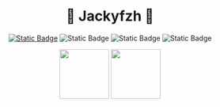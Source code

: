 <h1 align="center">🌭 Jackyfzh 🚩</h1>

<div align="center">
  
[![Static Badge](https://img.shields.io/badge/blog-Jacky-red?style=for-the-badge&logo=rss&logoColor=red)](https://jackyfzh.github.io)
![Static Badge](https://img.shields.io/badge/Python-3.9-blue?style=for-the-badge&logo=python&logoColor=blue)
![Static Badge](https://img.shields.io/badge/Java-17-yellow?style=for-the-badge)
![Static Badge](https://img.shields.io/badge/Vue-js-brightgreen?style=for-the-badge)

</div>

<p align="center">
  <img height="100" src="https://github-readme-stats.vercel.app/api?username=jacky-09&show_icons=true" />
  <img height="100" src="https://github-readme-stats.vercel.app/api/top-langs/?username=jacky-09&show_icons=true&layout=compact" />
</p>
